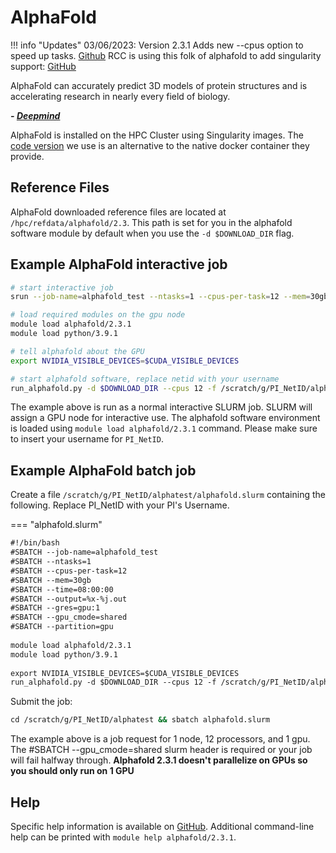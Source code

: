 # AlphaFold

!!! info "Updates"
    03/06/2023: Version 2.3.1 Adds new --cpus option to speed up tasks.  [Github](https://github.com/deepmind/alphafold/releases/tag/v2.3.0)
    RCC is using this folk of alphafold to add singularity support: [GitHub](https://github.com/dialvarezs/alphafold)

AlphaFold can accurately predict 3D models of protein structures and is accelerating research in nearly every field of biology.

***- [Deepmind](https://www.deepmind.com/research/highlighted-research/alphafold)***

AlphaFold is installed on the HPC Cluster using Singularity images. The [code version](https://github.com/dialvarezs/alphafold) we use is an alternative to the native docker container they provide.

## Reference Files

AlphaFold downloaded reference files are located at `/hpc/refdata/alphafold/2.3`. This path is set for you in the alphafold software module by default when you use the `-d $DOWNLOAD_DIR` flag.

## Example AlphaFold interactive job

```bash
# start interactive job
srun --job-name=alphafold_test --ntasks=1 --cpus-per-task=12 --mem=30gb --time=8:00:00 --gres=gpu:1 --gpu_cmode=shared --pty bash

# load required modules on the gpu node
module load alphafold/2.3.1
module load python/3.9.1

# tell alphafold about the GPU
export NVIDIA_VISIBLE_DEVICES=$CUDA_VISIBLE_DEVICES

# start alphafold software, replace netid with your username
run_alphafold.py -d $DOWNLOAD_DIR --cpus 12 -f /scratch/g/PI_NetID/alphatest/some.fasta -t 2020-05-14 -o /scratch/g/PI_NetID/alphatest/output
```

The example above is run as a normal interactive SLURM job. SLURM will assign a GPU node for interactive use. The alphafold software environment is loaded using `module load alphafold/2.3.1` command. Please make sure to insert your username for
`PI_NetID`.

## Example AlphaFold batch job

Create a file `/scratch/g/PI_NetID/alphatest/alphafold.slurm` containing the following. Replace PI_NetID with your PI's Username.

=== "alphafold.slurm"

```txt
#!/bin/bash
#SBATCH --job-name=alphafold_test
#SBATCH --ntasks=1
#SBATCH --cpus-per-task=12
#SBATCH --mem=30gb
#SBATCH --time=08:00:00
#SBATCH --output=%x-%j.out
#SBATCH --gres=gpu:1
#SBATCH --gpu_cmode=shared  
#SBATCH --partition=gpu
  
module load alphafold/2.3.1
module load python/3.9.1
  
export NVIDIA_VISIBLE_DEVICES=$CUDA_VISIBLE_DEVICES
run_alphafold.py -d $DOWNLOAD_DIR --cpus 12 -f /scratch/g/PI_NetID/alphatest/some.fasta -t 2020-05-14 -o /scratch/u/PI_NetID/alphatest/output
```

Submit the job:

```bash
cd /scratch/g/PI_NetID/alphatest && sbatch alphafold.slurm
```

The example above is a job request for 1 node, 12 processors, and 1 gpu. The #SBATCH --gpu_cmode=shared slurm header is required or your job will fail halfway through. **Alphafold 2.3.1 doesn't parallelize on GPUs so you should only run on 1 GPU**

## Help

Specific help information is available on [GitHub](https://github.com/dialvarezs/alphafold). Additional command-line help can be printed with `module help alphafold/2.3.1`.
